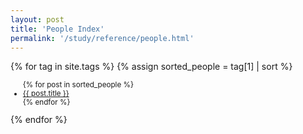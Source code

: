 ```yaml
---
layout: post
title: 'People Index'
permalink: '/study/reference/people.html'
---
```


{% for tag in site.tags %}
{% assign sorted_people = tag[1] | sort %}
 <ul style="font-size:smaller">
    {% for post in sorted_people %}
      <li class='mt-4'><a href="{{ post.url }}">{{ post.title }}</a></li>
    {% endfor %}
  </ul>
{% endfor %}
